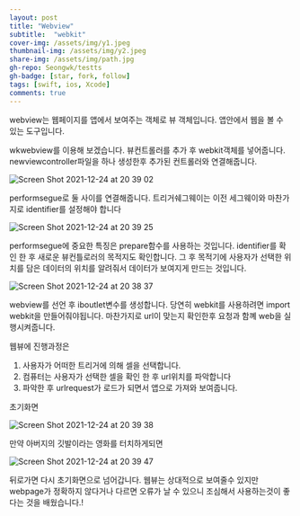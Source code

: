 ```yaml
---
layout: post
title: "Webview" 
subtitle:  "webkit"
cover-img: /assets/img/y1.jpeg
thumbnail-img: /assets/img/y2.jpeg
share-img: /assets/img/path.jpg
gh-repo: Seongwk/testts
gh-badge: [star, fork, follow]
tags: [swift, ios, Xcode]
comments: true
---
```


webview는 웹페이지를 앱에서 보여주는 객체로 뷰 객체입니다.
앱안에서 웹을 볼 수 있는 도구입니다.

wkwebview를 이용해 보겠습니다.
뷰컨트롤러를 추가 후 webkit객체를 넣어줍니다. newviewcontroller파일을 하나 생성한후 추가된 컨트롤러와 연결해줍니다.

![Screen Shot 2021-12-24 at 20 39 02](https://user-images.githubusercontent.com/40172001/147350024-a60c17b8-8baf-46db-b961-eac671f48a8d.png)


performsegue로 둘 사이를 연결해줍니다. 트리거쉐그웨이는 이전 세그웨이와 마찬가지로 identifier를 설정해야 합니다 

![Screen Shot 2021-12-24 at 20 39 25](https://user-images.githubusercontent.com/40172001/147350080-c5e1700f-ed93-4f41-a31e-2b7d6ff74226.png)


performsegue에 중요한 특징은 prepare함수를 사용하는 것입니다. identifier를 확인 한 후 새로운 뷰컨틀로러의 목적지도 확인합니다.
그 후 목적기에 사용자가 선택한 위치를 담은 데이터의 위치를 알려줘서 데이터가 보여지게 만드는 것입니다.

![Screen Shot 2021-12-24 at 20 38 37](https://user-images.githubusercontent.com/40172001/147350212-7329fea9-43bf-4a68-9ab6-fd16c0b4516c.png)

webview를 선언 후 iboutlet변수를 생성합니다. 당연히 webkit를 사용하려면 import webkit을 만들어줘야됩니다.
마찬가지로 url이 맞는지 확인한후 요청과 함꼐 web을 실행시켜줍니다.



웹뷰에 진행과정은

1. 사용자가 어떠한 트리거에 의해 셀을 선택합니다.
2. 컴퓨터는 사용자가 선택한 셀을 확인 한 후 url위치를 파악합니다
3. 파악한 후 urlrequest가 로드가 되면서 앱으로 가져와 보여줍니다.


초기화면

![Screen Shot 2021-12-24 at 20 39 38](https://user-images.githubusercontent.com/40172001/147350535-144c8dbe-8e18-40a3-a0de-10a77059a5f2.png)


만약 아버지의 깃발이라는 영화를 터치하게되면 

![Screen Shot 2021-12-24 at 20 39 47](https://user-images.githubusercontent.com/40172001/147350544-76f48d80-ace0-48f9-8777-36cf61b9582c.png)


뒤로가면 다시 초기화면으로 넘어갑니다.
웹뷰는 상대적으로 보여줄수 있지만 webpage가 정확하지 않다거나 다르면 
오류가 날 수 있으니 조심해서 사용하는것이 좋다는 것을 배웠습니다.!
